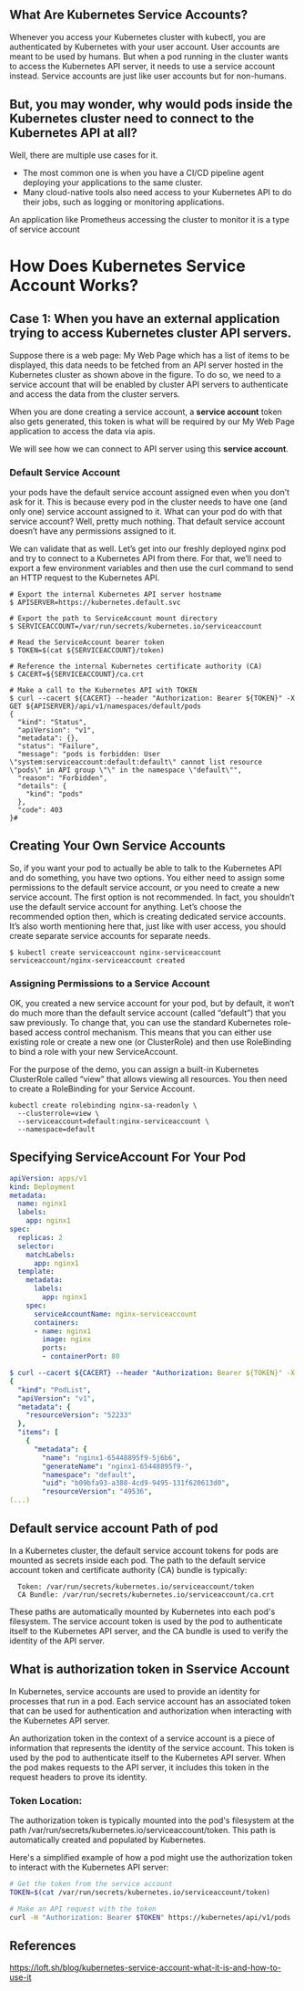 ## What Are Kubernetes Service Accounts?
Whenever you access your Kubernetes cluster with kubectl, you are authenticated by Kubernetes with your user account. User accounts are meant to be used by humans. But when a pod running in the cluster wants to access the Kubernetes API server, it needs to use a service account instead. Service accounts are just like user accounts but for non-humans.

## But, you may wonder, why would pods inside the Kubernetes cluster need to connect to the Kubernetes API at all? 
Well, there are multiple use cases for it. 

- The most common one is when you have a CI/CD pipeline agent deploying your applications to the same cluster. 
- Many cloud-native tools also need access to your Kubernetes API to do their jobs, such as logging or monitoring applications.

An application like Prometheus accessing the cluster to monitor it is a type of service account

# How Does Kubernetes Service Account Works?
## Case 1: When you have an external application trying to access Kubernetes cluster API servers.

Suppose there is a web page: My Web Page which has a list of items to be displayed, this data needs to be fetched from an API server hosted in the Kubernetes cluster as shown above in the figure. To do so, we need to a service account that will be enabled by cluster API servers to authenticate and access the data from the cluster servers.

When you are done creating a service account, a **service account** token also gets generated, this token is what will be required by our My Web Page application to access the data via apis.

We will see how we can connect to API server using this **service account**.

### Default Service Account

your pods have the default service account assigned even when you don’t ask for it. This is because every pod in the cluster needs to have one (and only one) service account assigned to it. What can your pod do with that service account? Well, pretty much nothing. That default service account doesn’t have any permissions assigned to it.

We can validate that as well. Let’s get into our freshly deployed nginx pod and try to connect to a Kubernetes API from there. For that, we’ll need to export a few environment variables and then use the curl command to send an HTTP request to the Kubernetes API.

```shell
# Export the internal Kubernetes API server hostname
$ APISERVER=https://kubernetes.default.svc

# Export the path to ServiceAccount mount directory
$ SERVICEACCOUNT=/var/run/secrets/kubernetes.io/serviceaccount

# Read the ServiceAccount bearer token
$ TOKEN=$(cat ${SERVICEACCOUNT}/token)

# Reference the internal Kubernetes certificate authority (CA)
$ CACERT=${SERVICEACCOUNT}/ca.crt

# Make a call to the Kubernetes API with TOKEN
$ curl --cacert ${CACERT} --header "Authorization: Bearer ${TOKEN}" -X GET ${APISERVER}/api/v1/namespaces/default/pods
{
  "kind": "Status",
  "apiVersion": "v1",
  "metadata": {},
  "status": "Failure",
  "message": "pods is forbidden: User \"system:serviceaccount:default:default\" cannot list resource \"pods\" in API group \"\" in the namespace \"default\"",
  "reason": "Forbidden",
  "details": {
    "kind": "pods"
  },
  "code": 403
}#

```
## Creating Your Own Service Accounts
So, if you want your pod to actually be able to talk to the Kubernetes API and do something, you have two options. You either need to assign some permissions to the default service account, or you need to create a new service account. The first option is not recommended. In fact, you shouldn’t use the default service account for anything. Let’s choose the recommended option then, which is creating dedicated service accounts. It’s also worth mentioning here that, just like with user access, you should create separate service accounts for separate needs.

```shell
$ kubectl create serviceaccount nginx-serviceaccount
serviceaccount/nginx-serviceaccount created
```

### Assigning Permissions to a Service Account
OK, you created a new service account for your pod, but by default, it won’t do much more than the default service account (called “default”) that you saw previously. To change that, you can use the standard Kubernetes role-based access control mechanism. This means that you can either use existing role or create a new one (or ClusterRole) and then use RoleBinding to bind a role with your new ServiceAccount.

For the purpose of the demo, you can assign a built-in Kubernetes ClusterRole called “view” that allows viewing all resources. You then need to create a RoleBinding for your Service Account.

```shell
kubectl create rolebinding nginx-sa-readonly \
  --clusterrole=view \
  --serviceaccount=default:nginx-serviceaccount \
  --namespace=default
```

## Specifying ServiceAccount For Your Pod

```yaml
apiVersion: apps/v1
kind: Deployment
metadata:
  name: nginx1
  labels:
    app: nginx1
spec:
  replicas: 2
  selector:
    matchLabels:
      app: nginx1
  template:
    metadata:
      labels:
        app: nginx1
    spec:
      serviceAccountName: nginx-serviceaccount
      containers:
      - name: nginx1
        image: nginx
        ports:
        - containerPort: 80
```

```yaml
$ curl --cacert ${CACERT} --header "Authorization: Bearer ${TOKEN}" -X GET ${APISERVER}/api/v1/namespaces/default/pods
{
  "kind": "PodList",
  "apiVersion": "v1",
  "metadata": {
    "resourceVersion": "52233"
  },
  "items": [
    {
      "metadata": {
        "name": "nginx1-65448895f9-5j6b6",
        "generateName": "nginx1-65448895f9-",
        "namespace": "default",
        "uid": "b09bfa93-a388-4cd9-9495-131f620613d0",
        "resourceVersion": "49536",
(...)
```


## Default service account Path of pod

In a Kubernetes cluster, the default service account tokens for pods are mounted as secrets inside each pod. The path to the default service account token and certificate authority (CA) bundle is typically:

      Token: /var/run/secrets/kubernetes.io/serviceaccount/token
      CA Bundle: /var/run/secrets/kubernetes.io/serviceaccount/ca.crt

These paths are automatically mounted by Kubernetes into each pod's filesystem. The service account token is used by the pod to authenticate itself to the Kubernetes API server, and the CA bundle is used to verify the identity of the API server.


## What is authorization token in Sservice Account


In Kubernetes, service accounts are used to provide an identity for processes that run in a pod. Each service account has an associated token that can be used for authentication and authorization when interacting with the Kubernetes API server.

An authorization token in the context of a service account is a piece of information that represents the identity of the service account. This token is used by the pod to authenticate itself to the Kubernetes API server. When the pod makes requests to the API server, it includes this token in the request headers to prove its identity.

### Token Location:
The authorization token is typically mounted into the pod's filesystem at the path /var/run/secrets/kubernetes.io/serviceaccount/token. This path is automatically created and populated by Kubernetes.

Here's a simplified example of how a pod might use the authorization token to interact with the Kubernetes API server:

```bash
# Get the token from the service account
TOKEN=$(cat /var/run/secrets/kubernetes.io/serviceaccount/token)

# Make an API request with the token
curl -H "Authorization: Bearer $TOKEN" https://kubernetes/api/v1/pods
```












## References

https://loft.sh/blog/kubernetes-service-account-what-it-is-and-how-to-use-it

